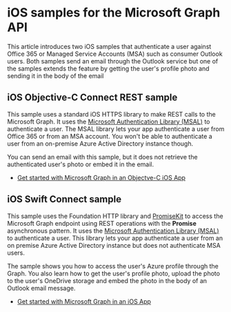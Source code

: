# iOS samples for the Microsoft Graph API
This article introduces two iOS samples that authenticate a user against Office 365 or Managed Service Accounts (MSA) such as consumer Outlook users. Both samples send an email through the Outlook service but one of the samples extends the feature by getting the user's profile photo and sending it in the body of the email

## iOS Objective-C Connect REST sample
This sample uses a standard iOS HTTPS library to make REST calls to the Microsoft Graph. It uses the [Microsoft Authentication Library (MSAL)](https://github.com/AzureAD/microsoft-authentication-library-for-objc/blob/dev/README.md) to authenticate a user. The MSAL library lets your app authenticate a user from Office 365 or from an MSA account. You won't be able to authenticate a user from an on-premise Azure Active Directory instance though.

You can send an email with this sample, but it does not retrieve the authenticated user's photo or embed it in the email.

- [Get started with Microsoft Graph in an Objectve-C iOS App](ios_objectivec.md)

## iOS Swift Connect sample
This sample uses the Foundation HTTP library and [PromiseKit](https://github.com/mxcl/PromiseKit/blob/master/README.md) to access the Microsoft Graph endpoint using REST operations with the **Promise** asynchronous pattern. It uses the [Microsoft Authentication Library (MSAL)](https://github.com/AzureAD/microsoft-authentication-library-for-objc/blob/dev/README.md) to authenticate a user. This library lets your app authenticate a user from an on premise Azure Active Directory instance but does not authenticate MSA users.

The sample shows you how to access the user's Azure profile through the Graph. You also learn how to get the user's profile photo, upload the photo to the user's OneDrive storage and embed the photo in the body of an Outlook email message.

- [Get started with Microsoft Graph in an iOS App](ios_swift.md)
